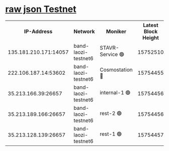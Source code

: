 
[raw json Testnet](https://rpc-check.bandt.stavr.tech/bandt/rpcbandt_result.json)
=

<table><tr><th>IP-Address</th><th>Network</th><th>Moniker</th><th>Latest Block Height</th><th>Earliest Block Height</th><th>Catching Up</th><th>Tx Index</th><th>Voting Power</th><th>Scan Time</th></tr><tr><td>135.181.210.171:14057</td><td>band-laozi-testnet6</td><td>STAVR-Service 🟢</td><td>15752510</td><td>15322501</td><td>False</td><td>on</td><td>0</td><td>2024-02-11T15:53:41.995034197UTC</td></tr><tr><td>222.106.187.14:53602</td><td>band-laozi-testnet6</td><td>Cosmostation 🔴</td><td>15754455</td><td>15423001</td><td>False</td><td>on</td><td>2203623</td><td>2024-02-11T15:53:43.403938370UTC</td></tr><tr><td>35.213.166.39:26657</td><td>band-laozi-testnet6</td><td>internal-1 🟢</td><td>15754456</td><td>15654456</td><td>False</td><td>on</td><td>0</td><td>2024-02-11T15:53:44.393027788UTC</td></tr><tr><td>35.213.189.166:26657</td><td>band-laozi-testnet6</td><td>rest-2 🟢</td><td>15754456</td><td>15654456</td><td>False</td><td>on</td><td>0</td><td>2024-02-11T15:53:45.341545945UTC</td></tr><tr><td>35.213.128.139:26657</td><td>band-laozi-testnet6</td><td>rest-1 🟢</td><td>15754457</td><td>15654457</td><td>False</td><td>on</td><td>0</td><td>2024-02-11T15:53:48.420336530UTC</td></tr></table>
